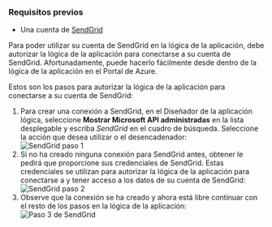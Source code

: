### <a name="prerequisites"></a>Requisitos previos
- Una cuenta de [SendGrid](https://www.SendGrid.com/) 

Para poder utilizar su cuenta de SendGrid en la lógica de la aplicación, debe autorizar la lógica de la aplicación para conectarse a su cuenta de SendGrid. Afortunadamente, puede hacerlo fácilmente desde dentro de la lógica de la aplicación en el Portal de Azure. 

Estos son los pasos para autorizar la lógica de la aplicación para conectarse a su cuenta de SendGrid:

1. Para crear una conexión a SendGrid, en el Diseñador de la aplicación lógica, seleccione **Mostrar Microsoft API administradas** en la lista desplegable y escriba *SendGrid* en el cuadro de búsqueda. Seleccione la acción que desea utilizar o el desencadenador:  
  ![SendGrid paso 1](./media/connectors-create-api-sendgrid/sendgrid-1.png)
2. Si no ha creado ninguna conexión para SendGrid antes, obtener le pedirá que proporcione sus credenciales de SendGrid. Estas credenciales se utilizan para autorizar la lógica de la aplicación para conectarse a y tener acceso a los datos de su cuenta de SendGrid:  
  ![SendGrid paso 2](./media/connectors-create-api-sendgrid/sendgrid-2.png)
3. Observe que la conexión se ha creado y ahora está libre continuar con el resto de los pasos en la lógica de la aplicación:  
  ![Paso 3 de SendGrid](./media/connectors-create-api-sendgrid/sendgrid-3.png)   
